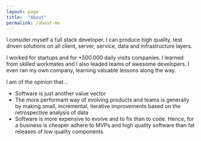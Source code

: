 ```yaml
---
layout: page
title:  "About"
permalink: /about-me
---
```

I consider myself a full stack developer. I can produce high quality, test driven solutions on all client, server, service, data and infrastructure layers.

I worked for startups and for +500.000 daily visits companies. I learned from skilled workmates and I also leaded teams of awesome developers. I even ran my own company, learning valuable lessons along the way.

I am of the opinion that...

- Software is just another value vector
- The more performant way of evolving products and teams is generally by making small, incremental, iterative improvements based on the retrospective analysis of data
- Software is more expensive to evolve and to fix than to code. Hence, for a business is cheaper adhere to MVPs and high quality software than fat releases of low quality components
